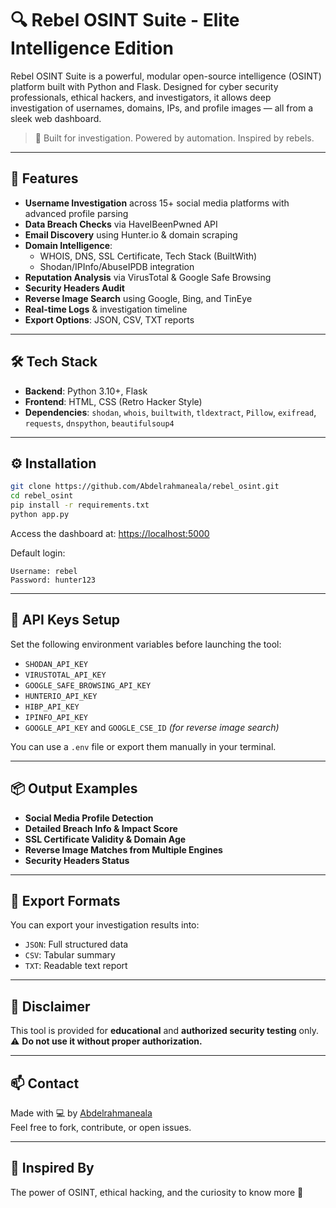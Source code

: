 # 🔍 Rebel OSINT Suite - Elite Intelligence Edition

Rebel OSINT Suite is a powerful, modular open-source intelligence (OSINT) platform built with Python and Flask. Designed for cyber security professionals, ethical hackers, and investigators, it allows deep investigation of usernames, domains, IPs, and profile images — all from a sleek web dashboard.

> 🧠 Built for investigation. Powered by automation. Inspired by rebels.

---

## 🚀 Features

- **Username Investigation** across 15+ social media platforms with advanced profile parsing
- **Data Breach Checks** via HaveIBeenPwned API
- **Email Discovery** using Hunter.io & domain scraping
- **Domain Intelligence**:
  - WHOIS, DNS, SSL Certificate, Tech Stack (BuiltWith)
  - Shodan/IPInfo/AbuseIPDB integration
- **Reputation Analysis** via VirusTotal & Google Safe Browsing
- **Security Headers Audit**
- **Reverse Image Search** using Google, Bing, and TinEye
- **Real-time Logs** & investigation timeline
- **Export Options**: JSON, CSV, TXT reports

---

## 🛠️ Tech Stack

- **Backend**: Python 3.10+, Flask
- **Frontend**: HTML, CSS (Retro Hacker Style)
- **Dependencies**: `shodan`, `whois`, `builtwith`, `tldextract`, `Pillow`, `exifread`, `requests`, `dnspython`, `beautifulsoup4`

---

## ⚙️ Installation

```bash
git clone https://github.com/Abdelrahmaneala/rebel_osint.git
cd rebel_osint
pip install -r requirements.txt
python app.py
```

Access the dashboard at: [https://localhost:5000](https://localhost:5000)

Default login:
```
Username: rebel
Password: hunter123
```

---

## 🔐 API Keys Setup

Set the following environment variables before launching the tool:

- `SHODAN_API_KEY`
- `VIRUSTOTAL_API_KEY`
- `GOOGLE_SAFE_BROWSING_API_KEY`
- `HUNTERIO_API_KEY`
- `HIBP_API_KEY`
- `IPINFO_API_KEY`
- `GOOGLE_API_KEY` and `GOOGLE_CSE_ID` *(for reverse image search)*

You can use a `.env` file or export them manually in your terminal.

---

## 📦 Output Examples

- **Social Media Profile Detection**
- **Detailed Breach Info & Impact Score**
- **SSL Certificate Validity & Domain Age**
- **Reverse Image Matches from Multiple Engines**
- **Security Headers Status**

---

## 📁 Export Formats

You can export your investigation results into:
- `JSON`: Full structured data
- `CSV`: Tabular summary
- `TXT`: Readable text report

---

## 🧪 Disclaimer

This tool is provided for **educational** and **authorized security testing** only.  
⚠️ **Do not use it without proper authorization.**

---

## 📫 Contact

Made with 💻 by [Abdelrahmaneala](https://github.com/Abdelrahmaneala)  
Feel free to fork, contribute, or open issues.

---

## 🧠 Inspired By

The power of OSINT, ethical hacking, and the curiosity to know more 🔎
